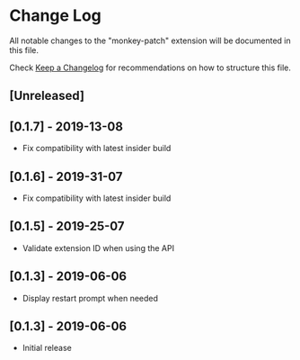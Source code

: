 # Change Log

All notable changes to the "monkey-patch" extension will be documented in this file.

Check [Keep a Changelog](http://keepachangelog.com/) for recommendations on how to structure this file.

## [Unreleased]

## [0.1.7] - 2019-13-08

- Fix compatibility with latest insider build

## [0.1.6] - 2019-31-07

- Fix compatibility with latest insider build

## [0.1.5] - 2019-25-07

- Validate extension ID when using the API

## [0.1.3] - 2019-06-06

- Display restart prompt when needed

## [0.1.3] - 2019-06-06

- Initial release